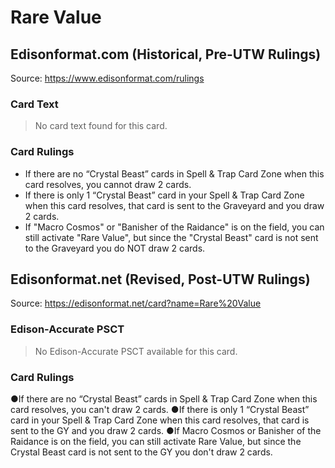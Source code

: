 # Rare Value

## Edisonformat.com (Historical, Pre-UTW Rulings)

Source: https://www.edisonformat.com/rulings

### Card Text

> No card text found for this card.

### Card Rulings

*   If there are no “Crystal Beast” cards in Spell & Trap Card Zone when this card resolves, you cannot draw 2 cards.
*   If there is only 1 “Crystal Beast” card in your Spell & Trap Card Zone when this card resolves, that card is sent to the Graveyard and you draw 2 cards.
*   If "Macro Cosmos" or "Banisher of the Raidance" is on the field, you can still activate "Rare Value", but since the "Crystal Beast" card is not sent to the Graveyard you do NOT draw 2 cards.

## Edisonformat.net (Revised, Post-UTW Rulings)

Source: https://edisonformat.net/card?name=Rare%20Value

### Edison-Accurate PSCT

> No Edison-Accurate PSCT available for this card.

### Card Rulings

●If there are no “Crystal Beast” cards in Spell & Trap Card Zone when this card resolves, you can't draw 2 cards.
●If there is only 1 “Crystal Beast” card in your Spell & Trap Card Zone when this card resolves, that card is sent to the GY and you draw 2 cards.
●If Macro Cosmos or Banisher of the Raidance is on the field, you can still activate Rare Value, but since the Crystal Beast card is not sent to the GY you don't draw 2 cards.
            